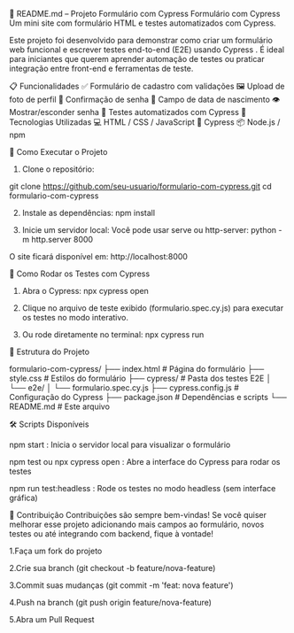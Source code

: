 📘 README.md – Projeto Formulário com Cypress
Formulário com Cypress
Um mini site com formulário HTML e testes automatizados com Cypress. 

Este projeto foi desenvolvido para demonstrar como criar um formulário web funcional e escrever testes end-to-end (E2E) usando Cypress . É ideal para iniciantes que querem aprender automação de testes ou praticar integração entre front-end e ferramentas de teste.

📋 Funcionalidades
✅ Formulário de cadastro com validações
🖼️ Upload de foto de perfil
🔐 Confirmação de senha
📅 Campo de data de nascimento
👁️ Mostrar/esconder senha
🧪 Testes automatizados com Cypress
🧩 Tecnologias Utilizadas
💻 HTML / CSS / JavaScript
🧪 Cypress
📦 Node.js / npm


🚀 Como Executar o Projeto
1. Clone o repositório:

git clone https://github.com/seu-usuario/formulario-com-cypress.git 
cd formulario-com-cypress

2. Instale as dependências:
npm install

3. Inicie um servidor local:
Você pode usar serve ou http-server:
python -m http.server 8000

O site ficará disponível em: http://localhost:8000

🧪 Como Rodar os Testes com Cypress
1. Abra o Cypress:
npx cypress open

2. Clique no arquivo de teste exibido (formulario.spec.cy.js) para executar os testes no modo interativo.

3. Ou rode diretamente no terminal:
npx cypress run

📁 Estrutura do Projeto

formulario-com-cypress/
├── index.html              # Página do formulário
├── style.css               # Estilos do formulário
├── cypress/                # Pasta dos testes E2E
│   └── e2e/
│       └── formulario.spec.cy.js
├── cypress.config.js       # Configuração do Cypress
├── package.json            # Dependências e scripts
└── README.md               # Este arquivo

🛠️ Scripts Disponíveis

npm start : Inicia o servidor local para visualizar o formulário

npm test ou npx cypress open : Abre a interface do Cypress para rodar os testes

npm run test:headless : Rode os testes no modo headless (sem interface gráfica)



🤝 Contribuição
Contribuições são sempre bem-vindas! Se você quiser melhorar esse projeto adicionando mais campos ao formulário, novos testes ou até integrando com backend, fique à vontade!

1.Faça um fork do projeto

2.Crie sua branch (git checkout -b feature/nova-feature)

3.Commit suas mudanças (git commit -m 'feat: nova feature')

4.Push na branch (git push origin feature/nova-feature)

5.Abra um Pull Request
